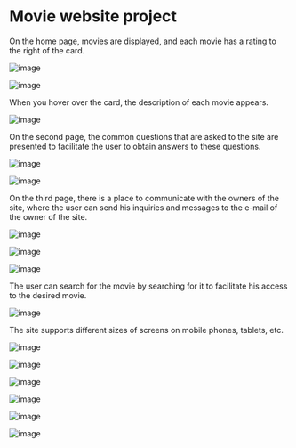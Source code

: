 # Movie website project

On the home page, movies are displayed, and each movie has a rating to the right of the card.

![image](https://user-images.githubusercontent.com/64428440/213763636-887592ef-3f19-4612-8a96-2ff69413a25d.png)

![image](https://user-images.githubusercontent.com/64428440/213763817-731e85de-effd-4932-ae30-d3fab63e8287.png)

When you hover over the card, the description of each movie appears.

![image](https://user-images.githubusercontent.com/64428440/213763847-680d27b7-2071-4723-ac8f-15b668276c94.png)

On the second page, the common questions that are asked to the site are presented to facilitate the user to obtain answers to these questions.

![image](https://user-images.githubusercontent.com/64428440/213763890-0b73eebc-c5b7-46da-b707-3c8b7fd3edf2.png)

![image](https://user-images.githubusercontent.com/64428440/213763918-7ef5f65a-727c-4e0d-b2aa-1f40f4dd2341.png)

On the third page, there is a place to communicate with the owners of the site, where the user can send his inquiries and messages to the e-mail of the owner of the site.

![image](https://user-images.githubusercontent.com/64428440/213763949-cb6fb043-91ad-4241-bd0a-51639e6a2422.png)

![image](https://user-images.githubusercontent.com/64428440/213763999-960af50f-9506-4386-8f71-c7539d231d07.png)

![image](https://user-images.githubusercontent.com/64428440/213764038-b9463e79-1acd-4424-9860-c5f036c7c52b.png)

The user can search for the movie by searching for it to facilitate his access to the desired movie.

![image](https://user-images.githubusercontent.com/64428440/213764091-4b9d3676-9b07-49d0-a93d-178494c8ffac.png)

The site supports different sizes of screens on mobile phones, tablets, etc.

![image](https://user-images.githubusercontent.com/64428440/213764140-fe54044d-5e4a-42c8-9ef3-0d791ef0d8bc.png)

![image](https://user-images.githubusercontent.com/64428440/213764177-5b858ace-d774-4d88-bce6-07f5a430d924.png)

![image](https://user-images.githubusercontent.com/64428440/213764292-cc9ac5cd-fa85-4cf7-914f-720b57e39322.png)

![image](https://user-images.githubusercontent.com/64428440/213764325-ccbca2c3-ac40-4935-b9ff-3b261f0f91b6.png)

![image](https://user-images.githubusercontent.com/64428440/213764363-614f97a3-ba08-4590-a9b5-8c24c7806c95.png)

![image](https://user-images.githubusercontent.com/64428440/213764401-ed10ea17-4614-4984-9321-83ef09b66dad.png)
